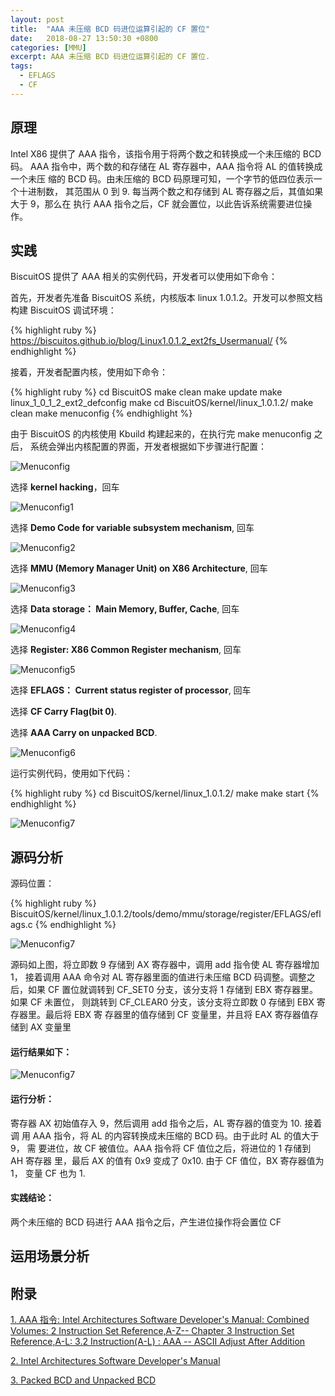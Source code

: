 ```yaml
---
layout: post
title:  "AAA 未压缩 BCD 码进位运算引起的 CF 置位"
date:   2018-08-27 13:50:30 +0800
categories: [MMU]
excerpt: AAA 未压缩 BCD 码进位运算引起的 CF 置位.
tags:
  - EFLAGS
  - CF
---
```


## 原理

Intel X86 提供了 AAA 指令，该指令用于将两个数之和转换成一个未压缩的 BCD 码。
AAA 指令中，两个数的和存储在 AL 寄存器中，AAA 指令将 AL 的值转换成一个未压
缩的 BCD 码。由未压缩的 BCD 码原理可知，一个字节的低四位表示一个十进制数，
其范围从 0 到 9. 每当两个数之和存储到 AL 寄存器之后，其值如果大于 9，那么在
执行 AAA 指令之后，CF 就会置位，以此告诉系统需要进位操作。

## 实践

BiscuitOS 提供了 AAA 相关的实例代码，开发者可以使用如下命令：

首先，开发者先准备 BiscuitOS 系统，内核版本 linux 1.0.1.2。开发可以参照文档
构建 BiscuitOS 调试环境：

{% highlight ruby %}
https://biscuitos.github.io/blog/Linux1.0.1.2_ext2fs_Usermanual/
{% endhighlight %}


接着，开发者配置内核，使用如下命令：

{% highlight ruby %}
cd BiscuitOS
make clean
make update
make linux_1_0_1_2_ext2_defconfig
make
cd BiscuitOS/kernel/linux_1.0.1.2/
make clean
make menuconfig
{% endhighlight %}

由于 BiscuitOS 的内核使用 Kbuild 构建起来的，在执行完 make menuconfig 之后，
系统会弹出内核配置的界面，开发者根据如下步骤进行配置：

![Menuconfig](https://raw.githubusercontent.com/EmulateSpace/PictureSet/master/BiscuitOS/kernel/MMU000003.png)

选择 **kernel hacking**，回车

![Menuconfig1](https://raw.githubusercontent.com/EmulateSpace/PictureSet/master/BiscuitOS/kernel/MMU000004.png)

选择 **Demo Code for variable subsystem mechanism**, 回车

![Menuconfig2](https://raw.githubusercontent.com/EmulateSpace/PictureSet/master/BiscuitOS/kernel/MMU000005.png)

选择 **MMU (Memory Manager Unit) on X86 Architecture**, 回车

![Menuconfig3](https://raw.githubusercontent.com/EmulateSpace/PictureSet/master/BiscuitOS/kernel/MMU000006.png)

选择 **Data storage： Main  Memory, Buffer, Cache**, 回车

![Menuconfig4](https://raw.githubusercontent.com/EmulateSpace/PictureSet/master/BiscuitOS/kernel/MMU000007.png)

选择 **Register: X86 Common Register mechanism**, 回车

![Menuconfig5](https://raw.githubusercontent.com/EmulateSpace/PictureSet/master/BiscuitOS/kernel/MMU000008.png)

选择 **EFLAGS： Current status register of processor**, 回车

选择 **CF    Carry Flag(bit 0)**.

选择 **AAA   Carry on unpacked BCD**.

![Menuconfig6](https://raw.githubusercontent.com/EmulateSpace/PictureSet/master/BiscuitOS/kernel/MMU000011.png)

运行实例代码，使用如下代码：

{% highlight ruby %}
cd BiscuitOS/kernel/linux_1.0.1.2/
make 
make start
{% endhighlight %}

![Menuconfig7](https://raw.githubusercontent.com/EmulateSpace/PictureSet/master/BiscuitOS/kernel/MMU000012.png)

## 源码分析

源码位置：

{% highlight ruby %}
BiscuitOS/kernel/linux_1.0.1.2/tools/demo/mmu/storage/register/EFLAGS/eflags.c
{% endhighlight %}

![Menuconfig7](https://raw.githubusercontent.com/EmulateSpace/PictureSet/master/BiscuitOS/kernel/MMU000013.png)

源码如上图，将立即数 9 存储到 AX 寄存器中，调用 add 指令使 AL 寄存器增加 1，
接着调用 AAA 命令对 AL 寄存器里面的值进行未压缩 BCD 码调整。调整之后，如果 
CF 置位就调转到 CF_SET0 分支，该分支将 1 存储到 EBX 寄存器里。如果 CF 未置位，
则跳转到 CF_CLEAR0 分支，该分支将立即数 0 存储到 EBX 寄存器里。最后将 EBX 寄
存器里的值存储到 CF 变量里，并且将 EAX 寄存器值存储到 AX 变量里

#### 运行结果如下：

![Menuconfig7](https://raw.githubusercontent.com/EmulateSpace/PictureSet/master/BiscuitOS/kernel/MMU000014.png)

#### 运行分析：

寄存器 AX 初始值存入 9，然后调用 add 指令之后，AL 寄存器的值变为 10. 接着调
用 AAA 指令，将 AL 的内容转换成未压缩的 BCD 码。由于此时 AL 的值大于 9， 需
要进位，故 CF 被值位。AAA 指令将 CF 值位之后，将进位的 1 存储到 AH 寄存器
里，最后 AX 的值有 0x9 变成了 0x10. 由于 CF 值位，BX 寄存器值为 1， 变量 CF 
也为 1.

#### 实践结论：

两个未压缩的 BCD 码进行 AAA 指令之后，产生进位操作将会置位 CF

## 运用场景分析

## 附录

[1. AAA 指令: Intel Architectures Software Developer's Manual: Combined Volumes: 2 Instruction Set Reference,A-Z-- Chapter 3 Instruction Set Reference,A-L: 3.2 Instruction(A-L) : AAA -- ASCII Adjust After Addition](https://software.intel.com/en-us/articles/intel-sdm)

[2. Intel Architectures Software Developer's Manual](https://github.com/BiscuitOS/Documentation/blob/master/Datasheet/Intel-IA32_DevelopmentManual.pdf)

[3. Packed BCD and Unpacked BCD](https://github.com/BuddyZhang1/Kernel/tree/master/tools/demo/Data/Base/BCD)
